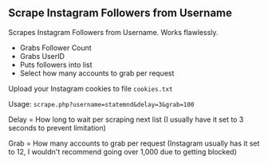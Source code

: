 ## Scrape Instagram Followers from Username

Scrapes Instagram Followers from Username. Works flawlessly.

* Grabs Follower Count
* Grabs UserID
* Puts followers into list
* Select how many accounts to grab per request

Upload your Instagram cookies to file ```cookies.txt```

Usage: ```scrape.php?username=statemnd&delay=3&grab=100```

Delay = How long to wait per scraping next list (I usually have it set to 3 seconds to prevent limitation)

Grab = How many accounts to grab per request (Instagram usually has it set to 12, I wouldn't recommend going over 1,000 due to getting blocked)
